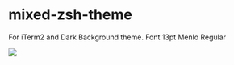 # mixed-zsh-theme

For iTerm2 and Dark Background theme. Font 13pt Menlo Regular

<img src=http://imgur.com/a/jfs6d>
